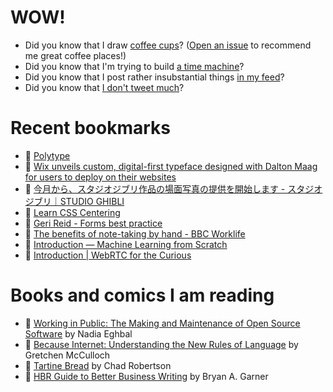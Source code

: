 # WOW!

- Did you know that I draw [coffee cups](https://papercups.mamuso.net/)? ([Open an issue](https://github.com/mamuso/papercups/issues) to recommend me great coffee places!)
- Did you know that I'm trying to build [a time machine](https://github.com/mamuso/fluxcapacitor)?
- Did you know that I post rather insubstantial things [in my feed](https://feed.mamuso.net/)?
- Did you know that [I don't tweet much](https://twitter.com/mamuso)?

# Recent bookmarks

- 👀 [Polytype](https://polytype.co.uk/)
- 👀 [Wix unveils custom, digital-first typeface designed with Dalton Maag for users to deploy on their websites](https://www.itsnicethat.com/news/wix-dalton-maag-madefor-typeface-graphic-design-300920)
- 👀 [今月から、スタジオジブリ作品の場面写真の提供を開始します - スタジオジブリ｜STUDIO GHIBLI](http://www.ghibli.jp/info/013344/)
- 👀 [Learn CSS Centering](https://ishadeed.com/article/learn-css-centering/)
- 👀 [Geri Reid - Forms best practice](https://gerireid.com/forms.html)
- 👀 [The benefits of note-taking by hand - BBC Worklife](https://www.bbc.com/worklife/article/20200910-the-benefits-of-note-taking-by-hand)
- 👀 [Introduction — Machine Learning from Scratch](https://dafriedman97.github.io/mlbook/content/introduction.html)
- 👀 [Introduction | WebRTC for the Curious](https://webrtcforthecurious.com/)


# Books and comics I am reading

- 📘 [Working in Public: The Making and Maintenance of Open Source Software](https://www.goodreads.com/book/show/54140556) by Nadia Eghbal
- 📘 [Because Internet: Understanding the New Rules of Language](https://www.goodreads.com/book/show/37834053) by Gretchen McCulloch
- 📘 [Tartine Bread](https://www.goodreads.com/book/show/42288156) by Chad Robertson
- 📘 [HBR Guide to Better Business Writing](https://www.goodreads.com/book/show/18917568) by Bryan A. Garner

